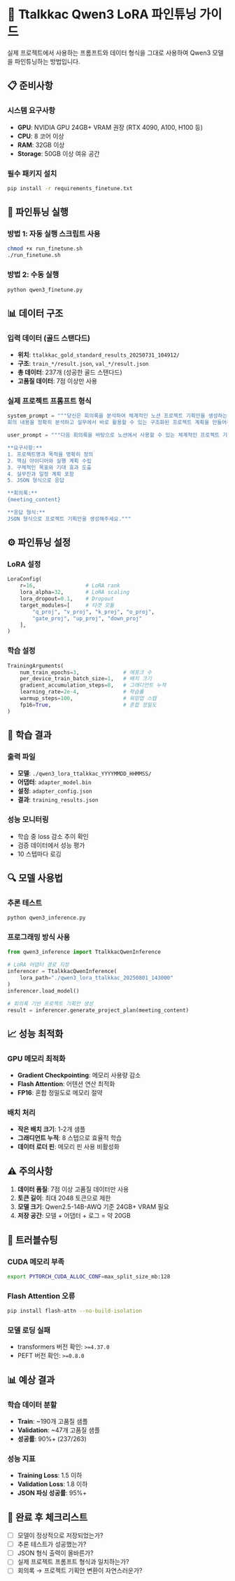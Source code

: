 # 🤖 Ttalkkac Qwen3 LoRA 파인튜닝 가이드

실제 프로젝트에서 사용하는 프롬프트와 데이터 형식을 그대로 사용하여 Qwen3 모델을 파인튜닝하는 방법입니다.

## 📋 준비사항

### 시스템 요구사항
- **GPU**: NVIDIA GPU 24GB+ VRAM 권장 (RTX 4090, A100, H100 등)
- **CPU**: 8 코어 이상
- **RAM**: 32GB 이상
- **Storage**: 50GB 이상 여유 공간

### 필수 패키지 설치
```bash
pip install -r requirements_finetune.txt
```

## 🚀 파인튜닝 실행

### 방법 1: 자동 실행 스크립트 사용
```bash
chmod +x run_finetune.sh
./run_finetune.sh
```

### 방법 2: 수동 실행
```bash
python qwen3_finetune.py
```

## 📊 데이터 구조

### 입력 데이터 (골드 스탠다드)
- **위치**: `ttalkkac_gold_standard_results_20250731_104912/`
- **구조**: `train_*/result.json`, `val_*/result.json`
- **총 데이터**: 237개 (성공한 골드 스탠다드)
- **고품질 데이터**: 7점 이상만 사용

### 실제 프로젝트 프롬프트 형식
```python
system_prompt = """당신은 회의록을 분석하여 체계적인 노션 프로젝트 기획안을 생성하는 전문가입니다. 
회의 내용을 정확히 분석하고 실무에서 바로 활용할 수 있는 구조화된 프로젝트 계획을 만들어주세요."""

user_prompt = """다음 회의록을 바탕으로 노션에서 사용할 수 있는 체계적인 프로젝트 기획안을 JSON 형식으로 생성해주세요.

**요구사항:**
1. 프로젝트명과 목적을 명확히 정의
2. 핵심 아이디어와 실행 계획 수립  
3. 구체적인 목표와 기대 효과 도출
4. 실무진과 일정 계획 포함
5. JSON 형식으로 응답

**회의록:**
{meeting_content}

**응답 형식:**
JSON 형식으로 프로젝트 기획안을 생성해주세요."""
```

## ⚙️ 파인튜닝 설정

### LoRA 설정
```python
LoraConfig(
    r=16,                # LoRA rank
    lora_alpha=32,       # LoRA scaling
    lora_dropout=0.1,    # Dropout
    target_modules=[     # 타겟 모듈
        "q_proj", "v_proj", "k_proj", "o_proj", 
        "gate_proj", "up_proj", "down_proj"
    ],
)
```

### 학습 설정
```python
TrainingArguments(
    num_train_epochs=3,              # 에포크 수
    per_device_train_batch_size=1,   # 배치 크기
    gradient_accumulation_steps=8,   # 그래디언트 누적
    learning_rate=2e-4,              # 학습률
    warmup_steps=100,                # 워밍업 스텝
    fp16=True,                       # 혼합 정밀도
)
```

## 🎯 학습 결과

### 출력 파일
- **모델**: `./qwen3_lora_ttalkkac_YYYYMMDD_HHMMSS/`
- **어댑터**: `adapter_model.bin`
- **설정**: `adapter_config.json`
- **결과**: `training_results.json`

### 성능 모니터링
- 학습 중 loss 감소 추이 확인
- 검증 데이터에서 성능 평가
- 10 스텝마다 로깅

## 🔍 모델 사용법

### 추론 테스트
```bash
python qwen3_inference.py
```

### 프로그래밍 방식 사용
```python
from qwen3_inference import TtalkkacQwenInference

# LoRA 어댑터 경로 지정
inferencer = TtalkkacQwenInference(
    lora_path="./qwen3_lora_ttalkkac_20250801_143000"
)
inferencer.load_model()

# 회의록 기반 프로젝트 기획안 생성
result = inferencer.generate_project_plan(meeting_content)
```

## 📈 성능 최적화

### GPU 메모리 최적화
- **Gradient Checkpointing**: 메모리 사용량 감소
- **Flash Attention**: 어텐션 연산 최적화
- **FP16**: 혼합 정밀도로 메모리 절약

### 배치 처리
- **작은 배치 크기**: 1-2개 샘플
- **그래디언트 누적**: 8 스텝으로 효율적 학습
- **데이터 로더 핀**: 메모리 핀 사용 비활성화

## ⚠️ 주의사항

1. **데이터 품질**: 7점 이상 고품질 데이터만 사용
2. **토큰 길이**: 최대 2048 토큰으로 제한
3. **모델 크기**: Qwen2.5-14B-AWQ 기준 24GB+ VRAM 필요
4. **저장 공간**: 모델 + 어댑터 + 로그 = 약 20GB

## 🔧 트러블슈팅

### CUDA 메모리 부족
```bash
export PYTORCH_CUDA_ALLOC_CONF=max_split_size_mb:128
```

### Flash Attention 오류
```bash
pip install flash-attn --no-build-isolation
```

### 모델 로딩 실패
- transformers 버전 확인: `>=4.37.0`
- PEFT 버전 확인: `>=0.8.0`

## 📊 예상 결과

### 학습 데이터 분할
- **Train**: ~190개 고품질 샘플
- **Validation**: ~47개 고품질 샘플
- **성공률**: 90%+ (237/263)

### 성능 지표
- **Training Loss**: 1.5 이하
- **Validation Loss**: 1.8 이하
- **JSON 파싱 성공률**: 95%+

## 🎉 완료 후 체크리스트

- [ ] 모델이 정상적으로 저장되었는가?
- [ ] 추론 테스트가 성공했는가?
- [ ] JSON 형식 출력이 올바른가?
- [ ] 실제 프로젝트 프롬프트 형식과 일치하는가?
- [ ] 회의록 → 프로젝트 기획안 변환이 자연스러운가?